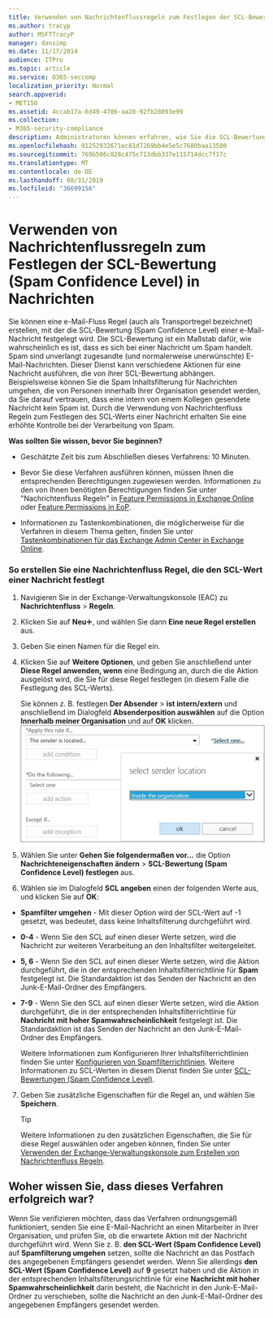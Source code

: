 ```yaml
---
title: Verwenden von Nachrichtenflussregeln zum Festlegen der SCL-Bewertung (Spam Confidence Level) in Nachrichten
ms.author: tracyp
author: MSFTTracyP
manager: dansimp
ms.date: 11/17/2014
audience: ITPro
ms.topic: article
ms.service: O365-seccomp
localization_priority: Normal
search.appverid:
- MET150
ms.assetid: 4ccab17a-6d49-4786-aa28-92fb28893e99
ms.collection:
- M365-security-compliance
description: Administratoren können erfahren, wie Sie die SCL-Bewertung von Nachrichten in Exchange Online Schutz festlegen.
ms.openlocfilehash: 91252932671ec81d7269bb4e5e5c7680baa13580
ms.sourcegitcommit: 769b506c828c475c713dbb337e115714dcc7f17c
ms.translationtype: MT
ms.contentlocale: de-DE
ms.lasthandoff: 08/31/2019
ms.locfileid: "36699156"
---
```

# <a name="use-mail-flow-rules-to-set-the-spam-confidence-level-scl-in-messages"></a>Verwenden von Nachrichtenflussregeln zum Festlegen der SCL-Bewertung (Spam Confidence Level) in Nachrichten

Sie können eine e-Mail-Fluss Regel (auch als Transportregel bezeichnet) erstellen, mit der die SCL-Bewertung (Spam Confidence Level) einer e-Mail-Nachricht festgelegt wird. Die SCL-Bewertung ist ein Maßstab dafür, wie wahrscheinlich es ist, dass es sich bei einer Nachricht um Spam handelt. Spam sind unverlangt zugesandte (und normalerweise unerwünschte) E-Mail-Nachrichten. Dieser Dienst kann verschiedene Aktionen für eine Nachricht ausführen, die von ihrer SCL-Bewertung abhängen. Beispielsweise können Sie die Spam Inhaltsfilterung für Nachrichten umgehen, die von Personen innerhalb Ihrer Organisation gesendet werden, da Sie darauf vertrauen, dass eine intern von einem Kollegen gesendete Nachricht kein Spam ist. Durch die Verwendung von Nachrichtenfluss Regeln zum Festlegen des SCL-Werts einer Nachricht erhalten Sie eine erhöhte Kontrolle bei der Verarbeitung von Spam. 
  
 **Was sollten Sie wissen, bevor Sie beginnen?**
  
- Geschätzte Zeit bis zum Abschließen dieses Verfahrens: 10 Minuten.
    
- Bevor Sie diese Verfahren ausführen können, müssen Ihnen die entsprechenden Berechtigungen zugewiesen werden. Informationen zu den von Ihnen benötigten Berechtigungen finden Sie unter "Nachrichtenfluss Regeln" in [Feature Permissions in Exchange Online](http://technet.microsoft.com/library/15073ce1-0917-403b-8839-02a2ebc96e16.aspx) oder [Feature Permissions in EoP](eop/feature-permissions-in-eop.md). 
    
- Informationen zu Tastenkombinationen, die möglicherweise für die Verfahren in diesem Thema gelten, finden Sie unter [Tastenkombinationen für das Exchange Admin Center in Exchange Online](https://docs.microsoft.com/Exchange/accessibility/keyboard-shortcuts-in-admin-center).
    
### <a name="to-create-a-mail-flow-rule-that-sets-the-scl-of-a-message"></a>So erstellen Sie eine Nachrichtenfluss Regel, die den SCL-Wert einer Nachricht festlegt

1. Navigieren Sie in der Exchange-Verwaltungskonsole (EAC) zu **Nachrichtenfluss** \> **Regeln**.
    
2. Klicken Sie auf **Neu**![Hinzufügen (Symbol)](media/ITPro-EAC-AddIcon.gif), und wählen Sie dann **Eine neue Regel erstellen** aus.
    
3. Geben Sie einen Namen für die Regel ein.
    
4. Klicken Sie auf **Weitere Optionen**, und geben Sie anschließend unter **Diese Regel anwenden, wenn** eine Bedingung an, durch die die Aktion ausgelöst wird, die Sie für diese Regel festlegen (in diesem Falle die Festlegung des SCL-Werts).
    
    Sie können z. B. festlegen **Der Absender** \> **ist intern/extern** und anschließend im Dialogfeld **Absenderposition auswählen** auf die Option **Innerhalb meiner Organisation** und auf **OK** klicken.<br/>
    ![Absenderstandort auswählen](media/EOP-ETR-SetSCL-1.jpg)
  
5. Wählen Sie unter **Gehen Sie folgendermaßen vor...** die Option **Nachrichteneigenschaften ändern** \> **SCL-Bewertung (Spam Confidence Level) festlegen** aus.
  
6. Wählen sie im Dialogfeld **SCL angeben** einen der folgenden Werte aus, und klicken Sie auf **OK**:
    
  - **Spamfilter umgehen** - Mit dieser Option wird der SCL-Wert auf -1 gesetzt, was bedeutet, dass keine Inhaltsfilterung durchgeführt wird. 
    
  - **0-4** - Wenn Sie den SCL auf einen dieser Werte setzen, wird die Nachricht zur weiteren Verarbeitung an den Inhaltsfilter weitergeleitet. 
    
  - **5, 6** - Wenn Sie den SCL auf einen dieser Werte setzen, wird die Aktion durchgeführt, die in der entsprechenden Inhaltsfilterrichtlinie für **Spam** festgelegt ist. Die Standardaktion ist das Senden der Nachricht an den Junk-E-Mail-Ordner des Empfängers. 
    
  - **7-9** - Wenn Sie den SCL auf einen dieser Werte setzen, wird die Aktion durchgeführt, die in der entsprechenden Inhaltsfilterrichtlinie für **Nachricht mit hoher Spamwahrscheinlichkeit** festgelegt ist. Die Standardaktion ist das Senden der Nachricht an den Junk-E-Mail-Ordner des Empfängers. 
    
    Weitere Informationen zum Konfigurieren Ihrer Inhaltsfilterrichtlinien finden Sie unter [Konfigurieren von Spamfilterrichtlinien](configure-your-spam-filter-policies.md). Weitere Informationen zu SCL-Werten in diesem Dienst finden Sie unter [SCL-Bewertungen (Spam Confidence Level)](spam-confidence-levels.md).
    
7. Geben Sie zusätzliche Eigenschaften für die Regel an, und wählen Sie **Speichern**.
    
    > [!TIP]
    > Weitere Informationen zu den zusätzlichen Eigenschaften, die Sie für diese Regel auswählen oder angeben können, finden Sie unter [Verwenden der Exchange-Verwaltungskonsole zum Erstellen von Nachrichtenfluss Regeln](https://docs.microsoft.com/Exchange/policy-and-compliance/mail-flow-rules/mail-flow-rule-procedures#use-the-eac-to-create-mail-flow-rules). 
  
## <a name="how-do-you-know-this-worked"></a>Woher wissen Sie, dass dieses Verfahren erfolgreich war?

Wenn Sie verifizieren möchten, dass das Verfahren ordnungsgemäß funktioniert, senden Sie eine E-Mail-Nachricht an einen Mitarbeiter in Ihrer Organisation, und prüfen Sie, ob die erwartete Aktion mit der Nachricht durchgeführt wird. Wenn Sie z. B. **den SCL-Wert (Spam Confidence Level)** auf **Spamfilterung umgehen** setzen, sollte die Nachricht an das Postfach des angegebenen Empfängers gesendet werden. Wenn Sie allerdings **den SCL-Wert (Spam Confidence Level)** auf **9** gesetzt haben und die Aktion in der entsprechenden Inhaltsfilterungsrichtlinie für eine **Nachricht mit hoher Spamwahrscheinlichkeit** darin besteht, die Nachricht in den Junk-E-Mail-Ordner zu verschieben, sollte die Nachricht an den Junk-E-Mail-Ordner des angegebenen Empfängers gesendet werden. 
  

